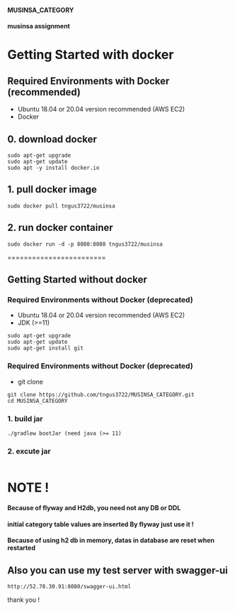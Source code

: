 #### MUSINSA_CATEGORY
#### musinsa assignment

# Getting Started with docker 

## Required Environments with Docker (recommended)
* Ubuntu 18.04 or 20.04 version recommended (AWS EC2)
* Docker

## 0. download docker
```
sudo apt-get upgrade
sudo apt-get update
sudo apt -y install docker.io
```
## 1. pull docker image
```
sudo docker pull tngus3722/musinsa
```

## 2. run docker container
```
sudo docker run -d -p 8080:8080 tngus3722/musinsa
```



========================
## Getting Started without docker

### Required Environments without Docker (deprecated)

* Ubuntu 18.04 or 20.04 version recommended (AWS EC2)
* JDK (>=11)

```
sudo apt-get upgrade
sudo apt-get update
sudo apt-get install git
```
### Required Environments without Docker (deprecated)

* git clone
```
git clone https://github.com/tngus3722/MUSINSA_CATEGORY.git
cd MUSINSA_CATEGORY
```

### 1. build jar
```
./gradlew bootJar (need java (>= 11)
```

### 2. excute jar
```

```




# NOTE ! 

#### Because of flyway and H2db, you need not any DB or DDL
#### initial category table values are inserted By flyway just use it !
#### Because of using h2 db in memory, datas in database are reset when restarted
## Also you can use my test server with swagger-ui
```
http://52.78.30.91:8080/swagger-ui.html
```

thank you !
